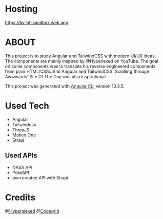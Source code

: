# Hosting
https://bvlint-sandbox.web.app

# ABOUT
This project is to study Angular and TailwindCSS with modern UI/UX ideas.
The components are mainly inspired by @Hyperlexed on YouTube. The goal on some components was to translate his reverse engineered components from plain HTML/CSS/JS to Angular and TailwindCSS. 
Scrolling through Awwwards' Site Of The Day was also inspirational.

This project was generated with [Angular CLI](https://github.com/angular/angular-cli) version 13.3.5.

# Used Tech
- Angular
- Tailwindcss
- ThreeJS
- Motion One
- Strapi
## Used APIs
- NASA API
- PokéAPI
- own created API with Strapi

# Credits
[@Hyperplexed](https://www.youtube.com/@Hyperplexed)
[@Codegrid](https://www.youtube.com/@codegrid)

